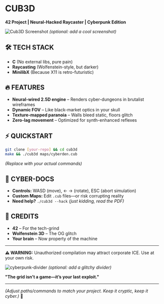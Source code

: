 # **CUB3D**  
**42 Project | Neural-Hacked Raycaster | Cyberpunk Edition**  

![Cub3D Screenshot](assets/preview.gif) *(optional: add a cool screenshot)*  

## **🛠️ TECH STACK**  
- **C** (No external libs, pure pain)  
- **Raycasting** (Wolfenstein-style, but darker)  
- **MinilibX** (Because X11 is retro-futuristic)  

## **🔥 FEATURES**  
- **Neural-wired 2.5D engine** – Renders cyber-dungeons in brutalist wireframes  
- **Dynamic FOV** – Like black-market optics in your skull  
- **Texture-mapped paranoia** – Walls bleed static, floors glitch  
- **Zero-lag movement** – Optimized for synth-enhanced reflexes  

## **⚡ QUICKSTART**  
```bash  
git clone [your-repo] && cd cub3d  
make && ./cub3d maps/cyberden.cub  
```  
*(Replace with your actual commands)*  

## **📡 CYBER-DOCS**  
- **Controls:** WASD (move), ← → (rotate), ESC (abort simulation)  
- **Custom Maps:** Edit `.cub` files—or risk corrupting reality  
- **Need help?** `./cub3d --hack` *(just kidding, read the PDF)*  

## **💾 CREDITS**  
- **42** – For the tech-grind  
- **Wolfenstein 3D** – The OG glitch  
- **Your brain** – Now property of the machine  

---  
**⚠️ WARNING:** Unauthorized compilation may attract corporate ICE. Use at your own risk.  

![cyberpunk-divider](assets/divider.png) *(optional: add a glitchy divider)*  

**"The grid isn’t a game—it’s your last exploit."**  

---  
*(Adjust paths/commands to match your project. Keep it cryptic, keep it cyber.)* 🚀
